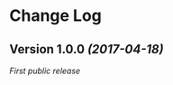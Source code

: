 Change Log
==========


Version 1.0.0 _(2017-04-18)_
---------------------------------
_First public release_